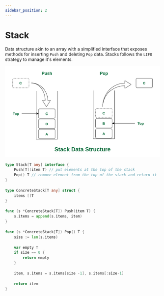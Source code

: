 ```yaml
---
sidebar_position: 2
---
```


# Stack

Data structure akin to an array with a simplified interface that exposes methods for inserting 
`Push` and deleting `Pop` data. Stacks follows the `LIFO` strategy to manage it's elements.

![stack](stack.png)

```go
type Stack[T any] interface {
    Push[T](item T) // put elements at the top of the stack
    Pop() T // remove element from the top of the stack and return it
}

type ConcreteStack[T any] struct {
    items []T
}

func (s *ConcreteStack[T]) Push(item T) {
    s.items = append(s.items, item)
}

func (s *ConcreteStack[T]) Pop() T {
    size := len(s.items)

    var empty T
    if size == 0 {
        return empty
    }

    item, s.items = s.items[size -1], s.items[:size-1]

    return item
}
```
